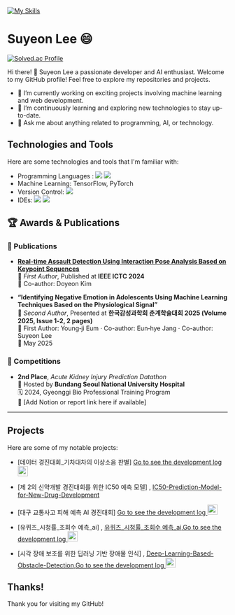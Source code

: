 

<!--
**LEESUSUSUSU/LEESUSUSUSU** is a ✨ _special_ ✨ repository because its `README.md` (this file) appears on your GitHub profile.

Here are some ideas to get you started:


- 🔭 I’m currently working on ...
- 🌱 I’m currently learning ...
- 👯 I’m looking to collaborate on ...
- 🤔 I’m looking for help with ...
- 💬 Ask me about ...
- 📫 How to reach me: ...
- 😄 Pronouns: ...
- ⚡ Fun fact: ...
-->






<!--<p align="left">
<img height="150em" src="https://github-readme-stats.vercel.app/api?username=SuYeun&theme=flag-india&show_icons=true&include_all_commits=true&bg_color=30,e96443,904e95&title_color=fff&text_color=fff">
<img height="150em" src="https://github-readme-stats.vercel.app/api/top-langs?username=SuYeun&theme=flag-india&show_icons=true&include_all_commits=true&bg_color=30,e96443,904e95&title_color=fff&text_color=fff">

</p>-->

[![My Skills](https://skillicons.dev/icons?i=java,spring,python,tensorflow,mysql,git,&theme=light)](https://skillicons.dev)


# Suyeon Lee 😄

[![Solved.ac Profile](http://mazassumnida.wtf/api/v2/generate_badge?boj=pio023)](https://solved.ac/pio023/)


Hi there! 👋 Suyeon Lee a passionate developer and AI enthusiast. Welcome to my GitHub profile! Feel free to explore my repositories and projects.

- 🔭 I’m currently working on exciting projects involving machine learning and web development.
- 🌱 I’m continuously learning and exploring new technologies to stay up-to-date.
- 💬 Ask me about anything related to programming, AI, or technology.

## Technologies and Tools

Here are some technologies and tools that I'm familiar with:

- Programming Languages :  <img src="https://img.shields.io/badge/Python-3776AB?style=flat-square&logo=Python&logoColor=white"/> <img src="https://img.shields.io/badge/java-007396?style=flat-square&logo=java&logoColor=white"/>
- Machine Learning:  TensorFlow, PyTorch
- Version Control:  <img src="https://img.shields.io/badge/Git-F05032?style=flat-square&logo=git&logoColor=white"/>
- IDEs:  <img src="https://img.shields.io/badge/Visual Studio Code-007ACC?style=flat-square&logo=Visual Studio Code&logoColor=white"/> <img src="https://img.shields.io/badge/Google Colab-F9AB00?style=flat-square&logo=Google Colab&logoColor=white"/>



## 🏆 Awards & Publications


### 📄 Publications
- **[Real-time Assault Detection Using Interaction Pose Analysis Based on Keypoint Sequences](https://scholar.google.com/citations?view_op=view_citation&hl=ko&user=H8EgeigAAAAJ&citation_for_view=H8EgeigAAAAJ:u5HHmVD_uO8C)**  
  📝 *First Author*, Published at **IEEE ICTC 2024**  
  👤 Co-author: Doyeon Kim

- **“Identifying Negative Emotion in Adolescents Using Machine Learning Techniques Based on the Physiological Signal”**  
  📝 *Second Author*, Presented at **한국감성과학회 춘계학술대회 2025 (Volume 2025, Issue 1‑2, 2 pages)**  
  👤 First Author: Young‑ji Eum · Co-author: Eun‑hye Jang · Co-author: Suyeon Lee  
  📅 May 2025


### 🥈 Competitions
- **2nd Place**, *Acute Kidney Injury Prediction Datathon*  
  🏥 Hosted by **Bundang Seoul National University Hospital**  
  🗓️ 2024, Gyeonggi Bio Professional Training Program  
  🧾 [Add Notion or report link here if available]

---







## Projects

Here are some of my notable projects:



- [데이터 경진대회_기차대차의 이상소음 판별] <a href="https://suyeun.notion.site/AI-DATA-AI-fft-cnn-8b939e6cbd9f4e4390a5c6f8b3c48c24?pvs=4">Go to see the development log  <img width="23" src="https://upload.wikimedia.org/wikipedia/commons/e/e9/Notion-logo.svg"> </a>

- [제 2의 신약개발 경진대회를 위한 IC50 예측 모델] , [IC50-Prediction-Model-for-New-Drug-Development](https://github.com/LEESUSUSUSU/IC50-Prediction-Model-for-New-Drug-Development) 



- [대구 교통사고 피해 예측 AI 경진대회] <a href="https://www.notion.so/suyeun/83900228acec4c9ab1dd5f438bd22421?v=f47f21ede5694d9b96dd154fb6b66cd6&p=320c7cdfe7e24e08bb26b7e203b28bd7&pm=c">Go to see the development log  <img width="23" src="https://upload.wikimedia.org/wikipedia/commons/e/e9/Notion-logo.svg"> </a>


- [유퀴즈_시청률_조회수 예측_ai] , [유퀴즈_시청률_조회수 예측_ai](https://github.com/LEESUSUSUSU/youquiz),<a href="https://suyeun.notion.site/_-d76a587c4b9c4ab3b9f8102d189d8df5?pvs=4">Go to see the development log  <img width="23" src="https://upload.wikimedia.org/wikipedia/commons/e/e9/Notion-logo.svg"> </a>

- [시각 장애 보조를 위한 딥러닝 기반 장애물 인식] , [Deep-Learning-Based-Obstacle-Detection](https://github.com/LEESUSUSUSU/Deep-Learning-Based-Obstacle-Detection),<a href="https://canary-podium-567.notion.site/865ed22ff1a74839825809415f97a3ca?pvs=4">Go to see the development log  <img width="23" src="https://upload.wikimedia.org/wikipedia/commons/e/e9/Notion-logo.svg"> </a>







## Thanks!

Thank you for visiting my GitHub!



